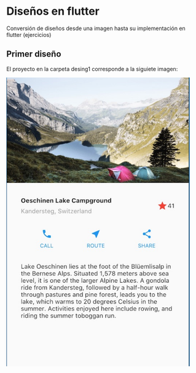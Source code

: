 # Diseños en flutter

Conversión de diseños desde una imagen hasta su implementación en flutter (ejercicios)

## Primer diseño

El proyecto en la carpeta desing1 corresponde a la siguiete imagen:

![](/images/design1.png)